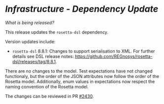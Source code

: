 # *Infrastructure - Dependency Update*

_What is being released?_

This release updates the `rosetta-dsl` dependency.

Version updates include:
- `rosetta-dsl` 8.8.1: Changes to support serialisation to XML. For further details see DSL release notes: https://github.com/REGnosys/rosetta-dsl/releases/tag/8.8.1.

There are no changes to the model. Test expectations have not changed functionaly, but
the order of the JSON attributes now follow the order of the Rosetta model. Additionally,
enum values in expectations now respect the naming convention of the Rosetta model.

The changes can be reviewed in PR [#2430](https://github.com/finos/common-domain-model/pull/2430).
